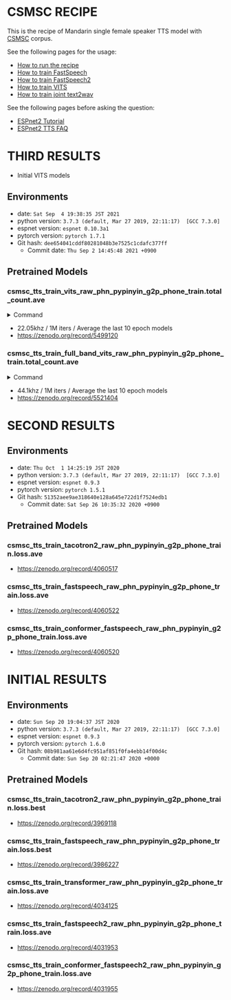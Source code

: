 # CSMSC RECIPE

This is the recipe of Mandarin single female speaker TTS model with [CSMSC](https://www.data-baker.com/#/data/index/source) corpus.

See the following pages for the usage:
- [How to run the recipe](../../TEMPLATE/tts1/README.md#how-to-run)
- [How to train FastSpeech](../../TEMPLATE/tts1/README.md#fastspeech-training)
- [How to train FastSpeech2](../../TEMPLATE/tts1/README.md#fastspeech2-training)
- [How to train VITS](../../TEMPLATE/tts1/README.md#vits-training)
- [How to train joint text2wav](../../TEMPLATE/tts1/README.md#joint-text2wav-training)

See the following pages before asking the question:
- [ESPnet2 Tutorial](https://espnet.github.io/espnet/espnet2_tutorial.html)
- [ESPnet2 TTS FAQ](../../TEMPLATE/tts1/README.md#faq)


# THIRD RESULTS

- Initial VITS models

## Environments
- date: `Sat Sep  4 19:38:35 JST 2021`
- python version: `3.7.3 (default, Mar 27 2019, 22:11:17)  [GCC 7.3.0]`
- espnet version: `espnet 0.10.3a1`
- pytorch version: `pytorch 1.7.1`
- Git hash: `dee654041cddf80281048b3e7525c1cdafc377ff`
  - Commit date: `Thu Sep 2 14:45:48 2021 +0900`

## Pretrained Models

### csmsc_tts_train_vits_raw_phn_pypinyin_g2p_phone_train.total_count.ave

<details><summary>Command</summary><div>

```sh
./run.sh \
    --stage 1 \
    --ngpu 4 \
    --fs 22050 \
    --n_fft 1024 \
    --n_shift 256 \
    --dumpdir dump/22k \
    --expdir exp/22k \
    --win_length null \
    --tts_task gan_tts \
    --feats_extract linear_spectrogram \
    --feats_normalize none \
    --train_config ./conf/tuning/train_vits.yaml \
    --inference_model train.total_count.ave.pth
```

</div></details>

- 22.05khz / 1M iters / Average the last 10 epoch models
- https://zenodo.org/record/5499120

### csmsc_tts_train_full_band_vits_raw_phn_pypinyin_g2p_phone_train.total_count.ave

<details><summary>Command</summary><div>

```sh
./run.sh \
    --stage 1 \
    --ngpu 4 \
    --fs 44100 \
    --n_fft 2048 \
    --n_shift 512 \
    --win_length null \
    --dumpdir dump/44k \
    --expdir exp/44k \
    --tts_task gan_tts \
    --feats_extract linear_spectrogram \
    --feats_normalize none \
    --train_config ./conf/tuning/train_full_band_vits.yaml \
    --inference_model train.total_count.ave.pth
```

</div></details>

- 44.1khz / 1M iters / Average the last 10 epoch models
- https://zenodo.org/record/5521404


# SECOND RESULTS

## Environments
- date: `Thu Oct  1 14:25:19 JST 2020`
- python version: `3.7.3 (default, Mar 27 2019, 22:11:17)  [GCC 7.3.0]`
- espnet version: `espnet 0.9.3`
- pytorch version: `pytorch 1.5.1`
- Git hash: `51352aee9ae318640e128a645e722d1f7524edb1`
  - Commit date: `Sat Sep 26 10:35:32 2020 +0900`

## Pretrained Models

### csmsc_tts_train_tacotron2_raw_phn_pypinyin_g2p_phone_train.loss.ave
- https://zenodo.org/record/4060517

### csmsc_tts_train_fastspeech_raw_phn_pypinyin_g2p_phone_train.loss.ave
- https://zenodo.org/record/4060522

### csmsc_tts_train_conformer_fastspeech_raw_phn_pypinyin_g2p_phone_train.loss.ave
- https://zenodo.org/record/4060520


# INITIAL RESULTS

## Environments

- date: `Sun Sep 20 19:04:37 JST 2020`
- python version: `3.7.3 (default, Mar 27 2019, 22:11:17)  [GCC 7.3.0]`
- espnet version: `espnet 0.9.3`
- pytorch version: `pytorch 1.6.0`
- Git hash: `08b981aa61e6d4fc951af851f0fa4ebb14f00d4c`
  - Commit date: `Sun Sep 20 02:21:47 2020 +0000`

## Pretrained Models

### csmsc_tts_train_tacotron2_raw_phn_pypinyin_g2p_phone_train.loss.best
- https://zenodo.org/record/3969118

### csmsc_tts_train_fastspeech_raw_phn_pypinyin_g2p_phone_train.loss.best
- https://zenodo.org/record/3986227

### csmsc_tts_train_transformer_raw_phn_pypinyin_g2p_phone_train.loss.ave
- https://zenodo.org/record/4034125

### csmsc_tts_train_fastspeech2_raw_phn_pypinyin_g2p_phone_train.loss.ave
- https://zenodo.org/record/4031953

### csmsc_tts_train_conformer_fastspeech2_raw_phn_pypinyin_g2p_phone_train.loss.ave
- https://zenodo.org/record/4031955
